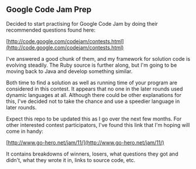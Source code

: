 ## Google Code Jam Prep

Decided to start practising for Google Code Jam by doing their recommended questions found here:

[http://code.google.com/codejam/contests.html](http://code.google.com/codejam/contests.html)

I've answered a good chunk of them, and my framework for solution code is evolving steadily. The Ruby source is further along, but I'm going to be moving back to Java and develop something similar.

Both time to find a solution as well as running time of your program are considered in this contest. It appears that no one in the later rounds used dynamic languages at all. Although there could be other explanations for this, I've decided not to take the chance and use a speedier language in later rounds.

Expect this repo to be updated this as I go over the next few months. For other interested contest participators, I've found this link that I'm hoping will come in handy:

[http://www.go-hero.net/jam/11/](http://www.go-hero.net/jam/11/)

It contains breakdowns of winners, losers, what questions they got and didn't, what they wrote it in, links to source code, etc.